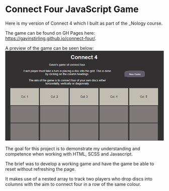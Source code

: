 # Connect Four JavaScript Game

Here is my version of Connect 4 which I built as part of the _Nology course.

The game can be found on GH Pages here: https://gavinstirling.github.io/connect-four/.

A preview of the game can be seen below:
![Connect Four Preview](./connect-four-preview.png)

The goal for this project is to demonstrate my understanding and competence when working with HTML, SCSS and Javascript.

The brief was to develop a working game and have the game be able to reset without refreshing the page.

It makes use of a nested array to track two players who drop discs into columns with the aim to connect four in a row of the same colour.
